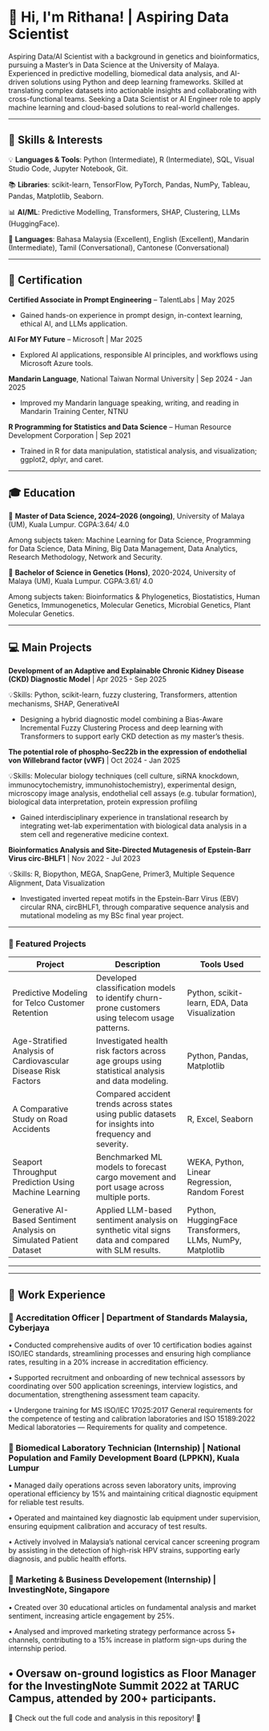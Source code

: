 # 👋 Hi, I'm Rithana! | Aspiring Data Scientist  

Aspiring Data/AI Scientist with a background in genetics and bioinformatics, pursuing a Master’s in Data Science at the University of Malaya. 
Experienced in predictive modelling, biomedical data analysis, and AI-driven solutions using Python and deep learning frameworks. 
Skilled at translating complex datasets into actionable insights and collaborating with cross-functional teams. 
Seeking a Data Scientist or AI Engineer role to apply machine learning and cloud-based solutions to real-world challenges.

---
## 🔬 Skills & Interests  
💡 **Languages & Tools**: Python (Intermediate), R (Intermediate), SQL, Visual Studio Code, Jupyter Notebook, Git.

📚 **Libraries**: scikit-learn, TensorFlow, PyTorch, Pandas, NumPy, Tableau, Pandas, Matplotlib, Seaborn.

📊 **AI/ML**: Predictive Modelling, Transformers, SHAP, Clustering, LLMs (HuggingFace).

🌱 **Languages**: Bahasa Malaysia (Excellent), English (Excellent), Mandarin (Intermediate), Tamil (Conversational), Cantonese (Conversational)

---
## 📜 Certification

**Certified Associate in Prompt Engineering** – TalentLabs | May 2025
-	Gained hands-on experience in prompt design, in-context learning, ethical AI, and LLMs application.
  
**AI For MY Future** – Microsoft | Mar 2025
-	Explored AI applications, responsible AI principles, and workflows using Microsoft Azure tools.
  
**Mandarin Language**, National Taiwan Normal University | Sep 2024 - Jan 2025
- Improved my Mandarin language speaking, writing, and reading in Mandarin Training Center, NTNU
  
**R Programming for Statistics and Data Science** – Human Resource Development Corporation | Sep 2021
-	Trained in R for data manipulation, statistical analysis, and visualization; ggplot2, dplyr, and caret.

---
## 🎓 Education  
📍 **Master of Data Science, 2024–2026 (ongoing)**, University of Malaya (UM), Kuala Lumpur. 
CGPA:3.64/ 4.0

Among subjects taken: Machine Learning for Data Science, Programming for Data Science, Data Mining, Big Data Management, Data Analytics, Research Methodology, Network and Security.

📍 **Bachelor of Science in Genetics (Hons)**, 2020-2024, University of Malaya (UM), Kuala Lumpur.
CGPA:3.61/ 4.0

Among subjects taken: Bioinformatics & Phylogenetics, Biostatistics, Human Genetics, Immunogenetics, Molecular Genetics, Microbial Genetics, Plant Molecular Genetics.

---

## 💻 Main Projects

**Development of an Adaptive and Explainable Chronic Kidney Disease (CKD) Diagnostic Model** | Apr 2025 - Sep 2025

💡Skills: Python, scikit-learn, fuzzy clustering, Transformers, attention mechanisms, SHAP, GenerativeAI
-	Designing a hybrid diagnostic model combining a Bias-Aware Incremental Fuzzy Clustering Process and deep learning with Transformers to support early CKD detection as my master’s thesis.

**The potential role of phospho-Sec22b in the expression of endothelial von Willebrand factor (vWF)** | Oct 2024 - Jan 2025

💡Skills: Molecular biology techniques (cell culture, siRNA knockdown, immunocytochemistry, immunohistochemistry), experimental design, microscopy image analysis, endothelial cell assays (e.g. tubular formation), biological data interpretation, protein expression profiling
- Gained interdisciplinary experience in translational research by integrating wet-lab experimentation with biological data analysis in a stem cell and regenerative medicine context.
  
**Bioinformatics Analysis and Site-Directed Mutagenesis of Epstein-Barr Virus circ-BHLF1** | Nov 2022 - Jul 2023

💡Skills: R, Biopython, MEGA, SnapGene, Primer3, Multiple Sequence Alignment, Data Visualization
- Investigated inverted repeat motifs in the Epstein-Barr Virus (EBV) circular RNA, circBHLF1, through comparative sequence analysis and mutational modeling as my BSc final year project. 

---
### 🚀 Featured Projects  

| Project                                                                 | Description                                                                                                      | Tools Used                                                       |
|-------------------------------------------------------------------------|------------------------------------------------------------------------------------------------------------------|------------------------------------------------------------------|
| Predictive Modeling for Telco Customer Retention                       | Developed classification models to identify churn-prone customers using telecom usage patterns.                 | Python, scikit-learn, EDA, Data Visualization                    |
| Age-Stratified Analysis of Cardiovascular Disease Risk Factors         | Investigated health risk factors across age groups using statistical analysis and data modeling.                | Python, Pandas, Matplotlib                                    |
| A Comparative Study on Road Accidents                                  | Compared accident trends across states using public datasets for insights into frequency and severity.          | R, Excel, Seaborn                                           |
| Seaport Throughput Prediction Using Machine Learning                   | Benchmarked ML models to forecast cargo movement and port usage across multiple ports.                          | WEKA, Python, Linear Regression, Random Forest                         |
| Generative AI-Based Sentiment Analysis on Simulated Patient Dataset    | Applied LLM-based sentiment analysis on synthetic vital signs data and compared with SLM results.               | Python, HuggingFace Transformers, LLMs, NumPy, Matplotlib        |

---
---
## 💼 Work Experience  

### 🔹 Accreditation Officer | Department of Standards Malaysia, Cyberjaya
•	 Conducted comprehensive audits of over 10 certification bodies against ISO/IEC standards, streamlining processes and ensuring high compliance rates, resulting in a 20% increase in accreditation efficiency.

•	 Supported recruitment and onboarding of new technical assessors by coordinating over 500 application screenings, interview logistics, and documentation, strengthening assessment team capacity. 

•	 Undergone training for MS ISO/IEC 17025:2017 General requirements for the competence of testing and calibration laboratories and ISO 15189:2022 Medical laboratories — Requirements for quality and competence.
 

### 🔹 Biomedical Laboratory Technician (Internship) | National Population and Family Development Board (LPPKN), Kuala Lumpur
• Managed daily operations across seven laboratory units, improving operational efficiency by 15% and maintaining critical diagnostic equipment for reliable test results.

• Operated and maintained key diagnostic lab equipment under supervision, ensuring equipment calibration and accuracy of test results.

• Actively involved in Malaysia’s national cervical cancer screening program by assisting in the detection of high-risk HPV strains, supporting early diagnosis, and public health efforts.

### 🔹 Marketing & Business Developement (Internship) | InvestingNote, Singapore
• Created over 30 educational articles on fundamental analysis and market sentiment, increasing article engagement by 25%.

• Analysed and improved marketing strategy performance across 5+ channels, contributing to a 15% increase in platform sign-ups during the internship period.

• Oversaw on-ground logistics as Floor Manager for the InvestingNote Summit 2022 at TARUC Campus, attended by 200+ participants.
---

📌 Check out the full code and analysis in this repository! 🚀
